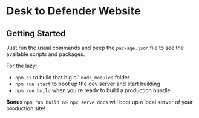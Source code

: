 # Desk to Defender Website

## Getting Started

Just run the usual commands and peep the `package.json` file to see the available scripts and packages.

For the lazy:

- `npm ci` to build that big ol' `node_modules` folder
- `npm run start` to boot up the dev server and start building
- `npm run build` when you're ready to build a production bundle

**Bonus**
`npm run build && npx serve docs` will boot up a local server of your production site!
